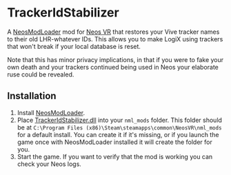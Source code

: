 # TrackerIdStabilizer

A [NeosModLoader](https://github.com/zkxs/runtime-frooxengine-mods/ModLoader) mod for [Neos VR](https://neos.com/) that restores your Vive tracker names to their old LHR-whatever IDs. This allows you to make LogiX using trackers that won't break if your local database is reset.

Note that this has minor privacy implications, in that if you were to fake your own death and your trackers continued being used in Neos your elaborate ruse could be revealed.

## Installation
1. Install [NeosModLoader](https://github.com/zkxs/runtime-frooxengine-mods/ModLoader).
1. Place [TrackerIdStabilizer.dll](https://github.com/zkxs/runtime-frooxengine-mods/TrackerIdStabilizer/releases/latest/download/TrackerIdStabilizer.dll) into your `nml_mods` folder. This folder should be at `C:\Program Files (x86)\Steam\steamapps\common\NeosVR\nml_mods` for a default install. You can create it if it's missing, or if you launch the game once with NeosModLoader installed it will create the folder for you.
1. Start the game. If you want to verify that the mod is working you can check your Neos logs.
